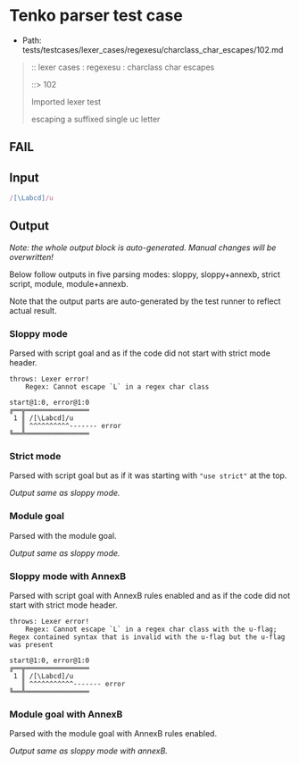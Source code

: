 # Tenko parser test case

- Path: tests/testcases/lexer_cases/regexesu/charclass_char_escapes/102.md

> :: lexer cases : regexesu : charclass char escapes
>
> ::> 102
>
> Imported lexer test
>
> escaping a suffixed single uc letter

## FAIL

## Input

`````js
/[\Labcd]/u
`````

## Output

_Note: the whole output block is auto-generated. Manual changes will be overwritten!_

Below follow outputs in five parsing modes: sloppy, sloppy+annexb, strict script, module, module+annexb.

Note that the output parts are auto-generated by the test runner to reflect actual result.

### Sloppy mode

Parsed with script goal and as if the code did not start with strict mode header.

`````
throws: Lexer error!
    Regex: Cannot escape `L` in a regex char class

start@1:0, error@1:0
╔══╦════════════════
 1 ║ /[\Labcd]/u
   ║ ^^^^^^^^^^------- error
╚══╩════════════════

`````

### Strict mode

Parsed with script goal but as if it was starting with `"use strict"` at the top.

_Output same as sloppy mode._

### Module goal

Parsed with the module goal.

_Output same as sloppy mode._

### Sloppy mode with AnnexB

Parsed with script goal with AnnexB rules enabled and as if the code did not start with strict mode header.

`````
throws: Lexer error!
    Regex: Cannot escape `L` in a regex char class with the u-flag; Regex contained syntax that is invalid with the u-flag but the u-flag was present

start@1:0, error@1:0
╔══╦════════════════
 1 ║ /[\Labcd]/u
   ║ ^^^^^^^^^^^------- error
╚══╩════════════════

`````

### Module goal with AnnexB

Parsed with the module goal with AnnexB rules enabled.

_Output same as sloppy mode with annexB._
